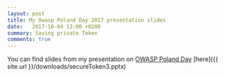 ```yaml
---
layout: post
title: My Owasp Poland Day 2017 presentation slides
date:   2017-10-04 13:00 +0200
summary: Saving private Token
comments: true
---
```

You can find slides from my presentation on [OWASP Poland Day](http://owaspday.pl/) [here]({{ site.url }}/downloads/secureToken3.pptx)
